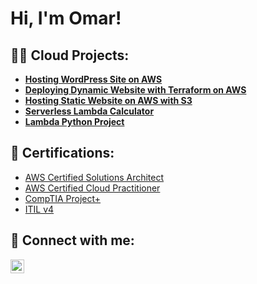 <h1>Hi, I'm Omar! </h1>

<h2>👨‍💻 Cloud Projects:</h2>

- <b>[Hosting WordPress Site on AWS](https://operezsandoval-portfolioproject--home-2hyqzp.streamlit.app/~/+/#hosting-wordpress-site-on-aws)</b>
- <b>[Deploying Dynamic Website with Terraform on AWS](https://operezsandoval-portfolioproject--home-2hyqzp.streamlit.app/~/+/#hosting-a-static-website-with-s3)</b>
- <b>[Hosting Static Website on AWS with S3](https://operezsandoval-portfolioproject--home-2hyqzp.streamlit.app/~/+/#hosting-a-static-website-with-s3)</b>
- <b>[Serverless Lambda Calculator](https://operezsandoval-portfolioproject--home-2hyqzp.streamlit.app/~/+/#hosting-a-static-website-with-s3)</b>
- <b>[Lambda Python Project](https://operezsandoval-portfolioproject--home-2hyqzp.streamlit.app/~/+/#hosting-a-static-website-with-s3)</b>

<h2>📄 Certifications:</h2>

- [AWS Certified Solutions Architect](https://docsforportfolio.s3.amazonaws.com/AWS+Certified+Solutions+Architect+-+Associate+certificate.pdf)
- [AWS Certified Cloud Practitioner](https://docsforportfolio.s3.amazonaws.com/AWS+Certified+Cloud+Practitioner+certificate.pdfs)
- [CompTIA Project+](https://docsforportfolio.s3.amazonaws.com/CompTIA_+Project%2B.pdf)
- [ITIL v4](https://docsforportfolio.s3.amazonaws.com/ITIL_v4.pdf)

<h2>🤳 Connect with me:</h2>

[<img align="left" alt="OmarPerez | LinkedIn" width="22px" src="https://cdn.jsdelivr.net/npm/simple-icons@v3/icons/linkedin.svg" />][linkedin]

[linkedin]: https://www.linkedin.com/in/omar-perez1/

<!--
**operezsandoval/operezsandoval** is a ✨ _special_ ✨ repository because its `README.md` (this file) appears on your GitHub profile.

Here are some ideas to get you started:

- 🔭 I’m currently working on ...
- 🌱 I’m currently learning ...
- 👯 I’m looking to collaborate on ...
- 🤔 I’m looking for help with ...
- 💬 Ask me about ...
- 📫 How to reach me: ...
- ⚡ Fun fact: ...
-->
